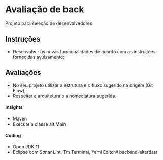 # Avaliação de back
Projeto para seleção de desenvolvedores

## Instruções
- Desenvolver as novas funcionalidades de acordo com as instruções fornecidas avulsamente;

## Avaliações
- No seu projeto utilizar a estrutura e o fluxo sugerido na origem (Git Flow);
- Respeitar a arquitetura e a nomeclatura sugerida.

#### Insights
- Maven
- Execute a classe alt.Main

#### Coding
- Open JDK 11
- Eclipse com Sonar Lint, Tm Terminal, Yaml Editor# backend-alterdata
